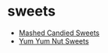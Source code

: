# sweets

 * [Mashed Candied Sweets](index/m/mashed-candied-sweets-350869.json)
 * [Yum Yum Nut Sweets](index/y/yum-yum-nut-sweets-369549.json)
